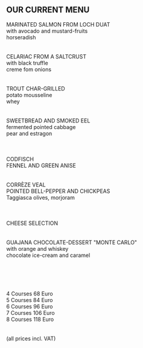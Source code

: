 ## OUR CURRENT MENU

MARINATED SALMON FROM LOCH DUAT  
with avocado and mustard-fruits  
horseradish  
<br>
<br>
CELARIAC FROM A SALTCRUST    
with black truffle  
creme fom onions  
<br>
<br>
TROUT CHAR-GRILLED  
potato mousseline  
whey  
<br>
<br>
SWEETBREAD AND SMOKED EEL  
fermented pointed cabbage  
pear and estragon  
<br>
<br>
<br>
CODFISCH  
FENNEL AND GREEN ANISE  
<br>
<br>
CORRÈZE VEAL  
POINTED BELL-PEPPER AND CHICKPEAS  
Taggiasca olives, morjoram  
<br>
<br> 
<br>
CHEESE SELECTION  
<br>
<br>
GUAJANA CHOCOLATE-DESSERT "MONTE CARLO"  
with orange and whiskey  
chocolate ice-cream and caramel  
<br>
<br>
<br>
<br>   
4 Courses 68 Euro  
5 Courses 84 Euro  
6 Courses 96 Euro  
7 Courses 106 Euro  
8 Courses 118 Euro  
<br>
<br>
(all prices incl. VAT)

